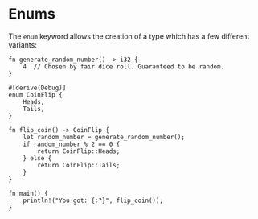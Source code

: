 # Enums

The `enum` keyword allows the creation of a type which has a few
different variants:

```rust,editable
fn generate_random_number() -> i32 {
    4  // Chosen by fair dice roll. Guaranteed to be random.
}

#[derive(Debug)]
enum CoinFlip {
    Heads,
    Tails,
}

fn flip_coin() -> CoinFlip {
    let random_number = generate_random_number();
    if random_number % 2 == 0 {
        return CoinFlip::Heads;
    } else {
        return CoinFlip::Tails;
    }
}

fn main() {
    println!("You got: {:?}", flip_coin());
}
```
